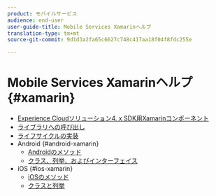 ```yaml
---
product: モバイルサービス
audience: end-user
user-guide-title: Mobile Services Xamarinヘルプ
translation-type: tm+mt
source-git-commit: 9d1d3a2fa65c6627c748c417aa18f04f8fdc255e

---
```



# Mobile Services Xamarinヘルプ {#xamarin}

+ [Experience Cloudソリューション4. x SDK用Xamarinコンポーネント](get-started.md)
+ [ライブラリへの呼び出し](library-calls.md)
+ [ライフサイクルの実装](lifecycle.md)
+ Android {#android-xamarin}
   + [Androidのメソッド](c-android/methods-android.md)
   + [クラス、列挙、およびインターフェイス](c-android/c-classes-enums-interfaces.md)
+ iOS {#ios-xamarin}
   + [iOSのメソッド](c-ios/methods-ios.md)
   + [クラスと列挙](c-ios/c-classes-enums-constants.md)
